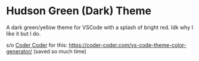 # Hudson Green (Dark) Theme

A dark green/yellow theme for VSCode with a splash of bright red. Idk why I like it but I do.

s/o [Coder Coder](https://www.youtube.com/channel/UCzNf0liwUzMN6_pixbQlMhQ) for this: https://coder-coder.com/vs-code-theme-color-generator/ (saved so much time)
